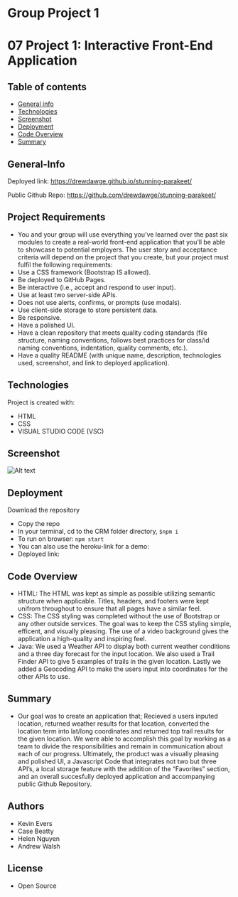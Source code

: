 # Group Project 1

# 07 Project 1: Interactive Front-End Application

## Table of contents

- [General info](#General-Info)
- [Technologies](#Technologies)
- [Screenshot](#Screenshot)
- [Deployment](#Deployment)
- [Code Overview](#Code-Overview)
- [Summary](#Summary)

## General-Info

Deployed link: https://drewdawge.github.io/stunning-parakeet/

Public Github Repo: https://github.com/drewdawge/stunning-parakeet/

## Project Requirements
- You and your group will use everything you’ve learned over the past six modules to create a real-world front-end application that you’ll be able to showcase to potential employers. The user story and acceptance criteria will depend on the project that you create, but your project must fulfil the following requirements:
- Use a CSS framework (Bootstrap IS allowed).
- Be deployed to GitHub Pages.
- Be interactive (i.e., accept and respond to user input).
- Use at least two server-side APIs.
- Does not use alerts, confirms, or prompts (use modals).
- Use client-side storage to store persistent data.
- Be responsive.
- Have a polished UI.
- Have a clean repository that meets quality coding standards (file structure, naming conventions, follows best practices for class/id naming conventions, indentation, quality comments, etc.).
- Have a quality README (with unique name, description, technologies used, screenshot, and link to deployed application).

## Technologies

Project is created with:

- HTML
- CSS
- VISUAL STUDIO CODE (VSC)

## Screenshot

![Alt text](https://github.com/drewdawge/stunning-parakeet/assets/142940568/fe684a10-365f-4f68-8e15-2be7c385cb61)


## Deployment

Download the repository

- Copy the repo
- In your terminal, cd to the CRM folder directory, `$npm i`
- To run on browser: `npm start`
- You can also use the heroku-link for a demo:
- Deployed link:

## Code Overview

- HTML: The HTML was kept as simple as possible utilizing semantic structure when applicable. Titles, headers, and footers were kept unifrom throughout to ensure that all pages have a similar feel.
- CSS: The CSS styling was completed without the use of Bootstrap or any other outside services. The goal was to keep the CSS styling simple, efficent, and visually pleasing. The use of a video background gives the application a high-quality and inspiring feel.
- Java: We used a Weather API to display both current weather conditions and a three day forecast for the input location. We also used a Trail Finder API to give 5 examples of trails in the given location. Lastly we added a Geocoding API to make the users input into coordinates for the other APIs to use. 

## Summary

- Our goal was to create an application that; Recieved a users inputed location, returned weather results for that location, converted the location term into lat/long coordinates and returned top trail results for the given location. We were able to accomplish this goal by working as a team to divide the responsibilities and remain in communication about each of our progress. Ultimately, the product was a visually pleasing and polished UI, a Javascript Code that integrates not two but three API’s, a local storage feature with the addition of the “Favorites” section, and an overall succesfully deployed application and accompanying public Github Repository.

## Authors

- Kevin Evers
- Case Beatty
- Helen Nguyen
- Andrew Walsh

## License

- Open Source
